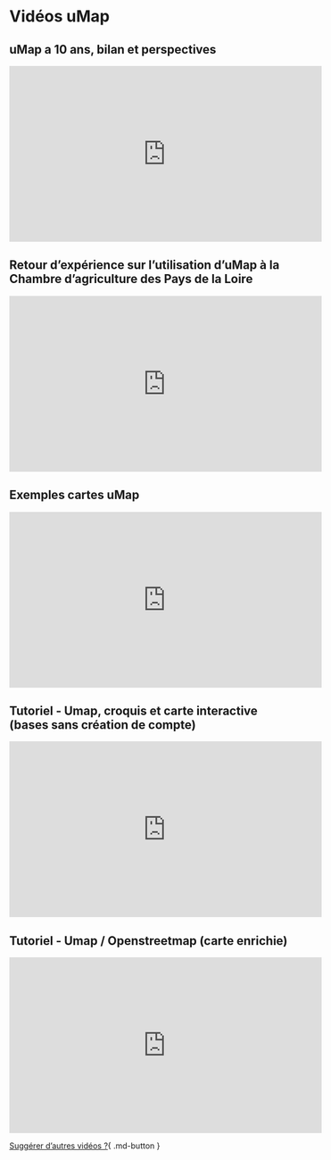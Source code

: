 # Vidéos uMap

## uMap a 10 ans, bilan et perspectives

<iframe title="uMap a 10 ans, bilan et perspectives" width="560" height="315" src="https://peertube.openstreetmap.fr/videos/embed/f4f122d4-0ff5-4015-bd64-ea507ad5f5b5" frameborder="0" allowfullscreen="" sandbox="allow-same-origin allow-scripts allow-popups"></iframe>

## Retour d’expérience sur l’utilisation d’uMap à la Chambre d’agriculture des Pays de la Loire

<iframe title="Retour d’expérience sur l’utilisation d’uMap à la Chambre d’agriculture des Pays de la Loire" width="560" height="315" src="https://peertube.openstreetmap.fr/videos/embed/8fde9bc7-2687-44ca-8984-5a37f60fc2e1" frameborder="0" allowfullscreen="" sandbox="allow-same-origin allow-scripts allow-popups"></iframe>

## Exemples cartes uMap

<iframe title="Exemples cartes uMap" width="560" height="315" src="https://peertube.openstreetmap.fr/videos/embed/3e8a55d3-761e-48bd-a871-86e65f137e9e" frameborder="0" allowfullscreen="" sandbox="allow-same-origin allow-scripts allow-popups"></iframe>

## Tutoriel - Umap, croquis et carte interactive (bases sans création de compte)

<iframe width="560" height="315" src="https://www.youtube.com/embed/-gR4IN1meOY?si=g_wLc3ZI67yJ-wrK" title="Tutoriel - Umap, croquis et carte interactive (bases sans création de compte)" frameborder="0" allow="accelerometer; autoplay; clipboard-write; encrypted-media; gyroscope; picture-in-picture; web-share" referrerpolicy="strict-origin-when-cross-origin" allowfullscreen></iframe>

## Tutoriel - Umap / Openstreetmap (carte enrichie)

<iframe width="560" height="315" src="https://www.youtube.com/embed/j7o96lUxN6o?si=IcczSafYOedaMAwX" title="Tutoriel - Umap / Openstreetmap (carte enrichie)" frameborder="0" allow="accelerometer; autoplay; clipboard-write; encrypted-media; gyroscope; picture-in-picture; web-share" referrerpolicy="strict-origin-when-cross-origin" allowfullscreen></iframe>

[Suggérer d’autres vidéos ?](https://github.com/umap-project/umap/issues/new/choose){ .md-button }
